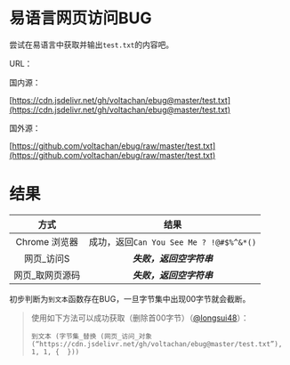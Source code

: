 # 易语言网页访问BUG
尝试在易语言中获取并输出`test.txt`的内容吧。

URL：

国内源：

[https://cdn.jsdelivr.net/gh/voltachan/ebug@master/test.txt](https://cdn.jsdelivr.net/gh/voltachan/ebug@master/test.txt)

国外源：

[https://github.com/voltachan/ebug/raw/master/test.txt](https://github.com/voltachan/ebug/raw/master/test.txt)

# 结果
方式 | 结果
:-: | :-: 
Chrome 浏览器|成功，返回`Can You See Me ? !@#$%^&*()`
网页_访问S|***失败，返回空字符串***
网页_取网页源码|***失败，返回空字符串***

初步判断为`到文本`函数存在BUG，一旦字节集中出现00字节就会截断。

> 使用如下方法可以成功获取（删除首00字节）（[@longsui48](https://bbs.125.la/home.php?mod=space&uid=448246)）：
> 
> `到文本 (字节集_替换 (网页_访问_对象 (“https://cdn.jsdelivr.net/gh/voltachan/ebug@master/test.txt”), 1, 1, {  }))`

